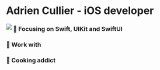 # Adrien Cullier - iOS developer
<img align="left" src="https://images.unsplash.com/photo-1608759991391-370fb9fbf7b7?ixid=MnwxMjA3fDB8MHxwaG90by1wYWdlfHx8fGVufDB8fHx8&ixlib=rb-1.2.1&auto=format&fit=crop&w=210&q=20"/>

###  🔨 Focusing on Swift, UIKit and SwiftUI
####
###  💼 Work with
####
###  🍔 Cooking addict
